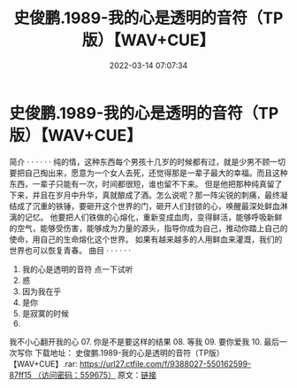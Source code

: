 ﻿---
title: 史俊鹏.1989-我的心是透明的音符（TP版）【WAV+CUE】
date: 2022-03-14 07:07:34
categories: WAV车载音乐、镜像
tags: 华语中文
---
# 史俊鹏.1989-我的心是透明的音符（TP版）【WAV+CUE】

简介
· · · · · ·
纯的情，这种东西每个男孩十几岁的时候都有过，就是少男不顾一切要把自己掏出来，愿意为一个女人去死，还觉得那是一辈子最大的幸福。而且这种东西，一辈子只能有一次，时间都很短，谁也留不下来。
但是他把那种纯真留了下来，并且在岁月中升华，真就酿成了酒。怎么说呢？那一阵尖锐的刺痛，最终凝结成了沉重的铁锤，要砸开这个世界的门，砸开人们封锁的心，唤醒最深处鲜血淋漓的记忆。
他要把人们铁做的心熔化，重新变成血肉，变得鲜活，能够呼吸新鲜的空气，能够受伤害，能够成为力量的源头，指导你成为自己，推动你踏上自己的使命，用自己的生命熔化这个世界。
如果有越来越多的人用鲜血来灌溉，我们的世界也可以恢复青春。
曲目
· · · · · ·
01. 我的心是透明的音符
点一下试听
02. 惑
03. 因为我在乎
04. 是你
05. 是寂寞的时候
06.
我不小心翻开我的心
07.
你是不是要这样的结果
08. 等我
09. 要你爱我
10. 最后一次写你
下载地址：
史俊鹏.1989-我的心是透明的音符（TP版）【WAV+CUE】.rar: https://url27.ctfile.com/f/9388027-550162599-87ff15 （访问密码：559675）
原文：[链接](https://blog.sina.com.cn/s/blog_1647c7e7601030w6w.html)